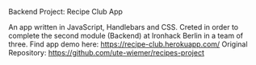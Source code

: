Backend Project: Recipe Club App

An app written in JavaScript, Handlebars and CSS. Creted in order to complete the second module (Backend) at Ironhack Berlin in a team of three. 
Find app demo here: https://recipe-club.herokuapp.com/
Original Repository: https://github.com/ute-wiemer/recipes-project
